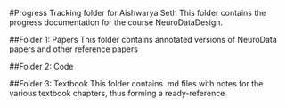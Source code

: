 #Progress Tracking folder for Aishwarya Seth
This folder contains the progress documentation for the course NeuroDataDesign. 

##Folder 1: Papers
This folder contains annotated versions of NeuroData papers and other reference papers

##Folder 2: Code 
<To be developed> 
  
##Folder 3: Textbook
<To be developed>
  This folder contains .md files with notes for the various textbook chapters, thus forming a ready-reference
